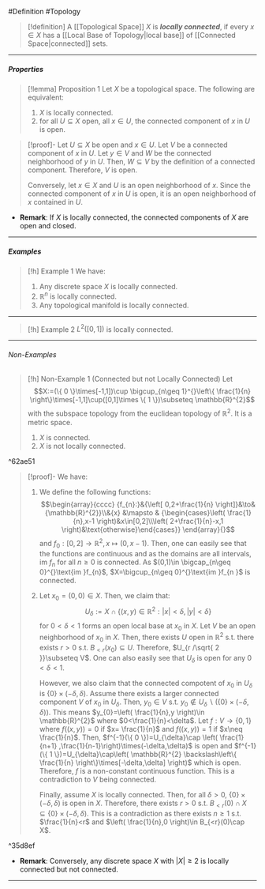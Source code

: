 #Definition #Topology 

> [!definition]
> A [[Topological Space]] $X$ is ***locally connected***, if every $x\in X$ has a [[Local Base of Topology|local base]] of [[Connected Space|connected]] sets.
---
##### Properties
> [!lemma] Proposition 1
> Let $X$ be a topological space. The following are equivalent:
> 1. $X$ is locally connected.
> 2. for all $U\subseteq X$ open, all $x\in U$, the connected component of $x$ in $U$ is open.

> [!proof]-
> Let $U\subseteq X$ be open and $x\in U$. Let $V$ be a connected component of $x$ in $U$. Let $y\in V$ and $W$ be the connected neighborhood of $y$ in $U$. Then, $W\subseteq V$ by the definition of a connected component. Therefore, $V$ is open.
> 
> Conversely, let $x\in X$ and $U$ is an open neighborhood of $x$. Since the connected component of $x$ in $U$ is open, it is an open neighborhood of $x$ contained in $U$.
- **Remark**: If $X$ is locally connected, the connected components of $X$ are open and closed.

---
##### Examples

> [!h] Example 1
> We have: 
> 1. Any discrete space $X$ is locally connected.
> 2. $\mathbb{R}^n$ is locally connected.
> 3. Any topological manifold is locally connected.
---
> [!h] Example 2
>  $L^2([0,1])$ is locally connected.
---
###### Non-Examples
> [!h] Non-Example 1 (Connected but not Locally Connected)
> Let $$X:=(\{ 0 \}\times[-1,1])\cup \bigcup_{n\geq 1}^{}\left\{  \frac{1}{n}  \right\}\times[-1,1]\cup([0,1]\times \{ 1 \})\subseteq \mathbb{R}^{2}$$ with the subspace topology from the euclidean topology of $\mathbb{R}^{2}$. It is a metric space.
> 1. $X$ is connected.
> 2. $X$ is not locally connected.

^62ae51

> [!proof]-
> We have:
> 1. We define the following functions: $$\begin{array}{cccc} {f_{n}:}&{\left[ 0,2+\frac{1}{n} \right]}&\to&{\mathbb{R}^{2}}\\&{x} &\mapsto & {\begin{cases}\left( \frac{1}{n},x-1 \right)&x\in[0,2]\\\left( 2+\frac{1}{n}-x,1 \right)&\text{otherwise}\end{cases}} \end{array}{}$$and $f_{0}:[0,2]\to \mathbb{R}^{2},x\mapsto(0,x-1)$. Then, one can easily see that the functions are continuous and as the domains are all intervals, $\text{im }f_{n}$ for all $n\geq 0$ is connected. As $(0,1)\in \bigcap_{n\geq 0}^{}\text{im }f_{n}$, $X=\bigcup_{n\geq 0}^{}\text{im }f_{n }$ is connected.
> 2. Let $x_{0}=(0,0)\in X$. Then, we claim that: $$U_{\delta}:=X\cap \{ (x,y)\in \mathbb{R}^{2}:\left| x \right| <\delta,\left| y \right| <\delta \}$$for $0<\delta<1$ forms an open local base at $x_{0}$ in $X$. Let $V$ be an open neighborhood of $x_{0}$ in $X$. Then, there exists $U$ open in $\mathbb{R}^{2}$ s.t. there exists $r>0$ s.t. $B_{<r}(x_{0})\subseteq U$. Therefore, $U_{r /\sqrt{ 2 }}\subseteq V$. One can also easily see that $U_{\delta}$ is open for any $0<\delta<1$. 
>    
>    However, we also claim that the connected compotent of $x_{0}$ in $U_{\delta}$ is $\{ 0 \}\times(-\delta,\delta)$. Assume there exists a larger connected component $V$ of $x_{0}$ in $U_{\delta}$. Then, $y_{0}\in V$ s.t. $y_{0}\notin U_{\delta}\backslash(\{ 0 \}\times(-\delta,\delta))$. This means $y_{0}=\left( \frac{1}{n},y \right)\in \mathbb{R}^{2}$ where $0<\frac{1}{n}<\delta$. Let $f:V\to \{ 0,1 \}$ where $f((x,y))=0$ if $x= \frac{1}{n}$ and $f((x,y))=1$ if $x\neq \frac{1}{n}$. Then, $f^{-1}(\{ 0 \})=U_{\delta}\cap \left( \frac{1}{n+1} ,\frac{1}{n-1}\right)\times(-\delta,\delta)$ is open and $f^{-1}(\{ 1 \})=U_{\delta}\cap\left(  \mathbb{R}^{2} \backslash\left\{  \frac{1}{n}  \right\}\times[-\delta,\delta] \right)$ which is open. Therefore, $f$ is a non-constant continuous function. This is a contradiction to $V$ being connected.
>    
>    Finally, assume $X$ is locally connected. Then, for all $\delta>0$, $\{ 0 \}\times(-\delta,\delta)$ is open in $X$. Therefore, there exists $r>0$ s.t. $B_{<r}(0)\cap X\subseteq \{ 0 \}\times(-\delta,\delta)$. This is a contradiction as there exists $n\geq 1$ s.t. $\frac{1}{n}<r$ and $\left( \frac{1}{n},0 \right)\in B_{<r}(0)\cap X$.

^35d8ef

- **Remark**: Conversely, any discrete space $X$ with $\left| X \right|\geq 2$ is locally connected but not connected.
---
